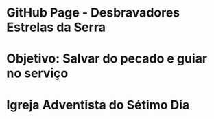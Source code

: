 # GitHub Page - Desbravadores Estrelas da Serra
# Objetivo: Salvar do pecado e guiar no serviço
# Igreja Adventista do Sétimo Dia
